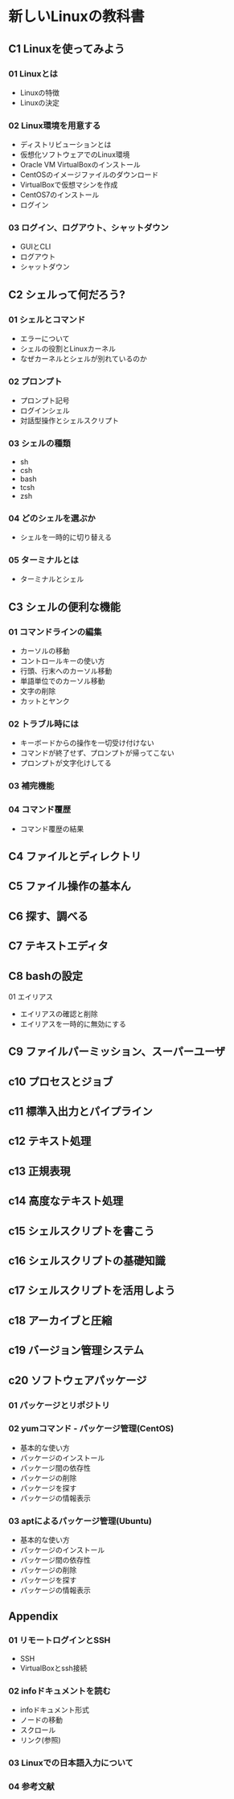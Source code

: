 # 新しいLinuxの教科書

## C1 Linuxを使ってみよう

### 01 Linuxとは

- Linuxの特徴
- Linuxの決定

### 02 Linux環境を用意する

- ディストリビューションとは
- 仮想化ソフトウェアでのLinux環境
- Oracle VM VirtualBoxのインストール
- CentOSのイメージファイルのダウンロード
- VirtualBoxで仮想マシンを作成
- CentOS7のインストール
- ログイン

### 03 ログイン、ログアウト、シャットダウン

- GUIとCLI
- ログアウト
- シャットダウン

## C2 シェルって何だろう?

### 01 シェルとコマンド

- エラーについて
- シェルの役割とLinuxカーネル
- なぜカーネルとシェルが別れているのか

### 02 プロンプト

- プロンプト記号
- ログインシェル
- 対話型操作とシェルスクリプト

### 03 シェルの種類

- sh
- csh
- bash
- tcsh
- zsh

### 04 どのシェルを選ぶか
- シェルを一時的に切り替える

### 05 ターミナルとは
- ターミナルとシェル


## C3 シェルの便利な機能

### 01 コマンドラインの編集

- カーソルの移動
- コントロールキーの使い方
- 行頭、行末へのカーソル移動
- 単語単位でのカーソル移動
- 文字の削除
- カットとヤンク

### 02 トラブル時には

- キーボードからの操作を一切受け付けない
- コマンドが終了せず、プロンプトが帰ってこない
- プロンプトが文字化けしてる

### 03 補完機能

### 04 コマンド覆歴

- コマンド覆歴の結果

## C4 ファイルとディレクトリ

## C5 ファイル操作の基本ん

## C6 探す、調べる

## C7 テキストエディタ

## C8 bashの設定

01 エイリアス

- エイリアスの確認と削除
- エイリアスを一時的に無効にする

## C9 ファイルパーミッション、スーパーユーザ

## c10 プロセスとジョブ

## c11 標準入出力とパイプライン

## c12 テキスト処理

## c13 正規表現

## c14 高度なテキスト処理

## c15 シェルスクリプトを書こう

## c16 シェルスクリプトの基礎知識

## c17 シェルスクリプトを活用しよう

## c18 アーカイブと圧縮

## c19 バージョン管理システム

## c20 ソフトウェアパッケージ

### 01 パッケージとリポジトリ

### 02 yumコマンド - パッケージ管理(CentOS)

- 基本的な使い方
- パッケージのインストール
- パッケージ間の依存性
- パッケージの削除
- パッケージを探す
- パッケージの情報表示

### 03 aptによるパッケージ管理(Ubuntu)

- 基本的な使い方
- パッケージのインストール
- パッケージ間の依存性
- パッケージの削除
- パッケージを探す
- パッケージの情報表示

## Appendix

### 01 リモートログインとSSH

- SSH
- VirtualBoxとssh接続

### 02 infoドキュメントを読む

- infoドキュメント形式
- ノードの移動
- スクロール
- リンク(参照)

### 03 Linuxでの日本語入力について

### 04 参考文献
